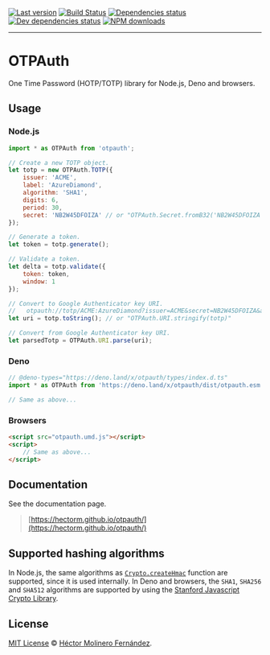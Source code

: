 [![Last version](https://img.shields.io/github/v/tag/hectorm/otpauth?label=version)](https://github.com/hectorm/otpauth/tags)
[![Build Status](https://img.shields.io/github/workflow/status/hectorm/otpauth/Build?label=build)](https://github.com/hectorm/otpauth/actions)
[![Dependencies status](https://img.shields.io/david/hectorm/otpauth?label=dependencies)](https://david-dm.org/hectorm/otpauth)
[![Dev dependencies status](https://img.shields.io/david/dev/hectorm/otpauth?label=dev%20dependencies)](https://david-dm.org/hectorm/otpauth?type=dev)
[![NPM downloads](https://img.shields.io/npm/dm/otpauth?label=npm%20downloads)](https://www.npmjs.com/package/otpauth)

***

# OTPAuth

One Time Password (HOTP/TOTP) library for Node.js, Deno and browsers.

## Usage

### Node.js

```javascript
import * as OTPAuth from 'otpauth';

// Create a new TOTP object.
let totp = new OTPAuth.TOTP({
	issuer: 'ACME',
	label: 'AzureDiamond',
	algorithm: 'SHA1',
	digits: 6,
	period: 30,
	secret: 'NB2W45DFOIZA' // or "OTPAuth.Secret.fromB32('NB2W45DFOIZA')"
});

// Generate a token.
let token = totp.generate();

// Validate a token.
let delta = totp.validate({
	token: token,
	window: 1
});

// Convert to Google Authenticator key URI.
//   otpauth://totp/ACME:AzureDiamond?issuer=ACME&secret=NB2W45DFOIZA&algorithm=SHA1&digits=6&period=30
let uri = totp.toString(); // or "OTPAuth.URI.stringify(totp)"

// Convert from Google Authenticator key URI.
let parsedTotp = OTPAuth.URI.parse(uri);
```

### Deno

```javascript
// @deno-types="https://deno.land/x/otpauth/types/index.d.ts"
import * as OTPAuth from 'https://deno.land/x/otpauth/dist/otpauth.esm.js'

// Same as above...
```

### Browsers

```html
<script src="otpauth.umd.js"></script>
<script>
	// Same as above...
</script>
```

## Documentation

See the documentation page.

> [https://hectorm.github.io/otpauth/](https://hectorm.github.io/otpauth/)

## Supported hashing algorithms

In Node.js, the same algorithms as
[`Crypto.createHmac`](https://nodejs.org/api/crypto.html#crypto_crypto_createhmac_algorithm_key_options)
function are supported, since it is used internally. In Deno and browsers, the `SHA1`, `SHA256`
and `SHA512` algorithms are supported by using the
[Stanford Javascript Crypto Library](https://github.com/bitwiseshiftleft/sjcl).

## License

[MIT License](https://github.com/hectorm/otpauth/blob/master/LICENSE.md)
© [Héctor Molinero Fernández](https://hector.molinero.dev/).

